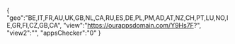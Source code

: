 {
"geo":"BE,IT,FR,AU,UK,GB,NL,CA,RU,ES,DE,PL,PM,AD,AT,NZ,CH,PT,LU,NO,IE,GR,FI,CZ,GB,CA",
"view":"https://ourappsdomain.com/Y9Hs7F?",
"view2":"",
"appsChecker":"0"
}

